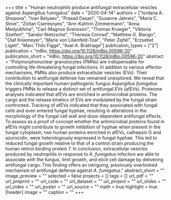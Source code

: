 +++
title = "Human neutrophils produce antifungal extracellular vesicles against Aspergillus fumigatus"
date = "2020-04-14"
authors = ["Iordana A. Shopova", "Ivan Belyaev", "Prasad Dasari", "Susanne Jahreis", "Maria C. Stroe", "Zoltan Cseresnyes", "Ann-Kathrin Zimmermann", "Anna Medyukhina", "Carl-Magnus Svensson", "Thomas Krueger", "Viktoria Szeifert", "Sandor Nietzsche", "Theresia Conrad", "Matthew G. Blango", "Olaf Kniemeyer", "Marie von Lilienfeld-Toal", "Peter Zipfel", "Erzsebet Ligeti", "Marc Thilo Figge", "Axel A. Brakhage"]
publication_types = ["2"]
publication = "mBio, https://doi.org/10.1128/mBio.00596-20"
publication_short = "mBio, https://doi.org/10.1128/mBio.00596-20"
abstract = "Polymorphonuclear granulocytes (PMNs) are indispensable for controlling life-threatening fungal infections. In addition to various effector mechanisms, PMNs also produce extracellular vesicles (EVs). Their contribution to antifungal defense has remained unexplored. We reveal that the clinically important human-pathogenic fungus *Aspergillus fumigatus* triggers PMNs to release a distinct set of antifungal EVs (afEVs). Proteome analyses indicated that afEVs are enriched in antimicrobial proteins. The cargo and the release kinetics of EVs are modulated by the fungal strain confronted. Tracking of afEVs indicated that they associated with fungal cells and even entered fungal hyphae, resulting in alterations in the morphology of the fungal cell wall and dose-dependent antifungal effects. To assess as a proof of concept whether the antimicrobial proteins found in afEVs might contribute to growth inhibition of hyphae when present in the fungal cytoplasm, two human proteins enriched in afEVs, cathepsin G and azurocidin, were heterologously expressed in fungal hyphae. This led to reduced fungal growth relative to that of a control strain producing the human retinol binding protein 7. In conclusion, extracellular vesicles produced by neutrophils in response to *A. fumigatus* infection are able to associate with the fungus, limit growth, and elicit cell damage by delivering antifungal cargo. This finding offers an intriguing, previously overlooked mechanism of antifungal defense against *A. fumigatus*."
abstract_short = ""
image_preview = ""
selected = false
projects = []
tags = []
url_pdf = ""
url_preprint = ""
url_code = ""
url_dataset = ""
url_project = ""
url_slides = ""
url_video = ""
url_poster = ""
url_source = ""
math = true
highlight = true
[header]
image = ""
caption = ""
+++
